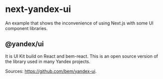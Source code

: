 # next-yandex-ui

An example that shows the inconvenience of using Next.js with some UI component libraries.

## @yandex/ui

It is UI Kit build on React and bem-react. This is an open source version of the library
used in many Yandex projects.

Sources: https://github.com/bem/yandex-ui.
